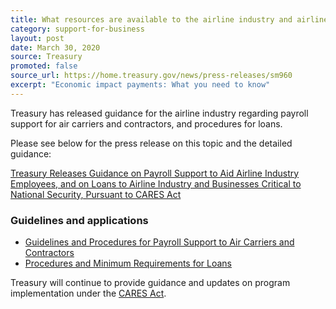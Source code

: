 ```yaml
---
title: What resources are available to the airline industry and airline workers?
category: support-for-business
layout: post
date: March 30, 2020
source: Treasury
promoted: false
source_url: https://home.treasury.gov/news/press-releases/sm960
excerpt: "Economic impact payments: What you need to know"
---
```


Treasury has released guidance for the airline industry regarding payroll support for air carriers and contractors, and procedures for loans.

Please see below for the press release on this topic and the detailed guidance:

[Treasury Releases Guidance on Payroll Support to Aid Airline Industry Employees, and on Loans to Airline Industry and Businesses Critical to National Security, Pursuant to CARES Act](https://home.treasury.gov/news/press-releases/sm960)

### Guidelines and applications

- [Guidelines and Procedures for Payroll Support to Air Carriers and Contractors](https://home.treasury.gov/system/files/136/Guidelines%20and%20Procedures%20for%20Payroll%20Support%20to%20Air%20Carriers%20and%20Contractors.pdf)
- [Procedures and Minimum Requirements for Loans](https://home.treasury.gov/system/files/136/Procedures%20and%20Minimum%20Requirements%20for%20Loans.pdf)

 
Treasury will continue to provide guidance and updates on program implementation under the [CARES Act](http://www.treasury.gov/cares).
